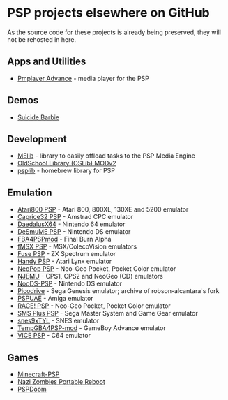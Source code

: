 # PSP projects elsewhere on GitHub

As the source code for these projects is already being preserved, they will not be rehosted in here.

## Apps and Utilities

- [Pmplayer Advance](https://github.com/ErikPshat/pmplayer-advance) - media player for the PSP

## Demos

- [Suicide Barbie](https://github.com/theblacklotus/suicide-barbie)

## Development

- [MElib](https://github.com/IridescentRose/MElib) - library to easily offload tasks to the PSP Media Engine
- [OldSchool Library (OSLib) MODv2](https://github.com/dogo/oslibmodv2)
- [psplib](https://github.com/0xe1f/psplib) - homebrew library for PSP

## Emulation

- [Atari800 PSP](https://github.com/8bitpsp/atari800) - Atari 800, 800XL, 130XE and 5200 emulator
- [Caprice32 PSP](https://github.com/8bitpsp/caprice32) - Amstrad CPC emulator
- [DaedalusX64](https://github.com/DaedalusX64/daedalus) - Nintendo 64 emulator
- [DeSmuME PSP](https://github.com/themriron2/desmume-psp) - Nintendo DS emulator
- [FBA4PSPmod](https://github.com/rereprep/FBA4PSPmod) - Final Burn Alpha
- [fMSX PSP](https://github.com/8bitpsp/fms) - MSX/ColecoVision emulators
- [Fuse PSP](https://github.com/8bitpsp/fuse) - ZX Spectrum emulator
- [Handy PSP](https://github.com/8bitpsp/handy) - Atari Lynx emulator
- [NeoPop PSP](https://github.com/8bitpsp/neopop) - Neo-Geo Pocket, Pocket Color emulator
- [NJEMU](https://github.com/phoe-nix/NJEMU) - CPS1, CPS2 and NeoGeo (CD) emulators
- [NooDS-PSP](https://github.com/Xiro28/NooDS-PSP) - Nintendo DS emulator
- [Picodrive](https://github.com/pumpkinlink/picodrive) - Sega Genesis emulator; archive of robson-alcantara's fork
- [PSPUAE](https://github.com/HoraceAndTheSpider/PSPUAE) - Amiga emulator
- [RACE! PSP](https://github.com/8bitpsp/race) - Neo-Geo Pocket, Pocket Color emulator
- [SMS Plus PSP](https://github.com/8bitpsp/smsplus) - Sega Master System and Game Gear emulator
- [snes9xTYL](https://github.com/esmjanus/snes9xTYL) - SNES emulator
- [TempGBA4PSP-mod](https://github.com/phoe-nix/TempGBA4PSP-mod) - GameBoy Advance emulator
- [VICE PSP](https://github.com/8bitpsp/vice) - C64 emulator

## Games

- [Minecraft-PSP](https://github.com/Woolio/Minecraft-PSP)
- [Nazi Zombies Portable Reboot](https://github.com/thyjukki/nzp-reboot/)
- [PSPDoom](https://github.com/z2442/PSPDoom)
